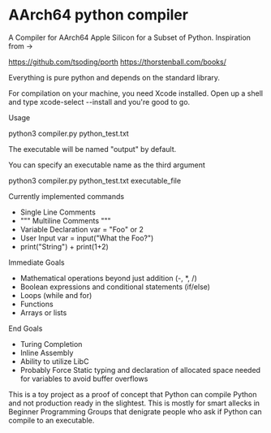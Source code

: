 # AArch64 python compiler
 A Compiler for AArch64 Apple Silicon for a Subset of Python.
 Inspiration from -> 
 
 https://github.com/tsoding/porth
 https://thorstenball.com/books/

Everything is pure python and depends on the standard library.

For compilation on your machine, you need Xcode installed. Open up a shell and type xcode-select --install and you're good to go.

Usage

python3 compiler.py python_test.txt 

The executable will be named "output" by default.

You can specify an executable name as the third argument

python3 compiler.py python_test.txt executable_file

Currently implemented commands 
 - Single Line Comments
 - """ Multiline Comments """
 - Variable Declaration var = "Foo" or 2
 - User Input var = input("What the Foo?")
 - print("String") + print(1+2)

Immediate Goals
 - Mathematical operations beyond just addition (-, *, /)
 - Boolean expressions and conditional statements (if/else)
 - Loops (while and for)
 - Functions
 - Arrays or lists

End Goals
 - Turing Completion
 - Inline Assembly
 - Ability to utilize LibC
 - Probably Force Static typing and declaration of allocated space needed for variables to avoid buffer overflows

This is a toy project as a proof of concept that Python can compile Python and not production ready in the slightest. This is mostly for smart allecks in Beginner Programming Groups that denigrate people who ask if Python can compile to an executable. 
